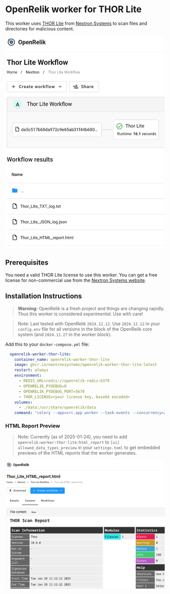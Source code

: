 # OpenRelik worker for THOR Lite

This worker uses [THOR Lite](https://www.nextron-systems.com/thor-lite/) from [Nextron Systems](https://nextron-systems.com/) to scan files and directories for malicious content.

![OpenRelik THOR Lite Worker Artifacts](img/openrelik-worker-thor-lite-artifacts.png?raw=true)

## Prerequisites

You need a valid THOR Lite license to use this worker. You can get a free license for non-commercial use from the [Nextron Systems website](https://www.nextron-systems.com/thor-lite/#get-thor).

## Installation Instructions

> **Warning:** OpenRelik is a fresh project and things are changing rapidly. Thus this worker is considered _experimental_. Use with care!

> Note: Last tested with OpenRelik `2024.12.12`. Use `2024.12.12` in your `config.env` file for all versions in the block of the OpenRelik core system (and `2024.11.27` in the worker block).

Add this to your `docker-compose.yml` file:
```yaml
  openrelik-worker-thor-lite:
    container_name: openrelik-worker-thor-lite
    image: ghcr.io/nextronsystems/openrelik-worker-thor-lite:latest
    restart: always
    environment:
      - REDIS_URL=redis://openrelik-redis:6379
      - OPENRELIK_PYDEBUG=0
      - OPENRELIK_PYDEBUG_PORT=5678
      - THOR_LICENSE=<your license key, base64 encoded>
    volumes:
      - ./data:/usr/share/openrelik/data
    command: "celery --app=src.app worker --task-events --concurrency=2 --loglevel=INFO -Q openrelik-worker-thor-lite"
```

### HTML Report Preview

> Note: Currently (as of 2025-01-24), you need to add `openrelik:worker:thor-lite:html_report` to `[ui] allowed_data_types_preview` in your `settings.toml` to get embedded previews of the HTML reports that the worker generates.

![OpenRelik THOR Lite Worker HTML Report](img/openrelik-worker-thor-lite-html-report.png?raw=true)
